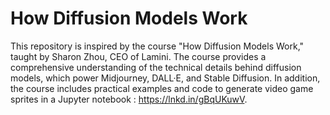 # How Diffusion Models Work

This repository is inspired by the course "How Diffusion Models Work," taught by Sharon Zhou, CEO of Lamini. The course provides a comprehensive understanding of the technical details behind diffusion models, which power Midjourney, DALL·E, and Stable Diffusion. In addition, the course includes practical examples and code to generate video game sprites in a Jupyter notebook : https://lnkd.in/gBqUKuwV.
